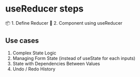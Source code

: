 # useReducer steps

📦 1. Define Reducer
🧪 2. Component using useReducer


## Use cases

1. Complex State Logic
2. Managing Form State (instead of useState for each inputs)
3. State with Dependencies Between Values
4. Undo / Redo History